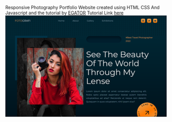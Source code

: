 Responsive Photography Portfolio Website created using HTML CSS And Javascript and the tutorial by <a href="https://www.youtube.com/c/EGATORTUTORIALS" target="_blank">EGATOR</a>
Tutorial Link <a href="https://www.youtube.com/watch?v=qKBLkcMj75M&t=145s" target="_blank">here</a>
![Project Thumbnail](./thumbnail.png)